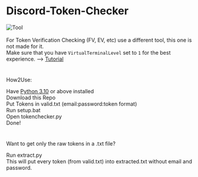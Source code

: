 # Discord-Token-Checker

![Tool](https://schuh.wtf/resources/images/tokenchecker.png)
<br>
<br>
For Token Verification Checking (FV, EV, etc) use a different tool, this one is not made for it.
<br>
Make sure that you have `VirtualTerminalLevel` set to `1` for the best experience. --> [Tutorial](https://www.youtube.com/watch?v=HeJOyEw3RtM)
#
How2Use:

Have [Python 3.10](https://www.python.org/downloads/) or above installed<br>
Download this Repo<br>
Put Tokens in valid.txt (email:password:token format)<br>
Run setup.bat<br>
Open tokenchecker.py<br>
Done!<br>
#
Want to get only the raw tokens in a .txt file?

Run extract.py<br>
This will put every token (from valid.txt) into extracted.txt without email and password.
